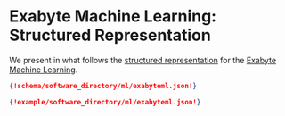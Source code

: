 # Exabyte Machine Learning: Structured Representation

We present in what follows the [structured representation](../../../data-structured/overview.md) for the [Exabyte Machine Learning](overview.md).

```json tab="Schema" 
{!schema/software_directory/ml/exabyteml.json!}
```

```json tab="Example" 
{!example/software_directory/ml/exabyteml.json!}
```
